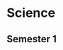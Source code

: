 <head>
    <title>Yr 9 Science</title>
</head>
<body>
    <h1 class="title">Science</h1>
    <h2>Semester 1</h2>
</body>
